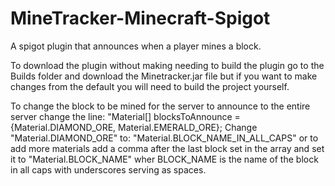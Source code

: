 # MineTracker-Minecraft-Spigot
A spigot plugin that announces when a player mines a block.

To download the plugin without making needing to build the plugin go to the  Builds folder and download the Minetracker.jar file but if you want to make changes from the default you will need to build the project yourself.

To change the block to be mined for the server to announce to the entire server change the line:
"Material[] blocksToAnnounce = {Material.DIAMOND_ORE, Material.EMERALD_ORE}; Change "Material.DIAMOND_ORE" to: "Material.BLOCK_NAME_IN_ALL_CAPS" or to add more materials add a comma after the last block set in the array and set it to "Material.BLOCK_NAME" wher BLOCK_NAME is the name of the block in all caps with underscores serving as spaces.
